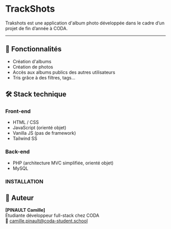 # TrackShots
Trakshots est une application d'album photo développée dans le cadre d’un projet de fin d’année à CODA. 


---

## 🚀 Fonctionnalités

- Création d'albums
- Création de photos
- Accès aux albums publics des autres utilisateurs
- Tris grâce à des filtres, tags...


## 🛠️ Stack technique

### Front-end
- HTML / CSS
- JavaScript (orienté objet)
- Vanilla JS (pas de framework)
- Tailwind SS

### Back-end
- PHP (architecture MVC simplifiée, orienté objet)
- MySQL


### INSTALLATION

## 💼 Auteur

**[PINAULT Camille]**  
Étudiante développeur full-stack chez CODA  
📧 camille.pinault@coda-student.school
